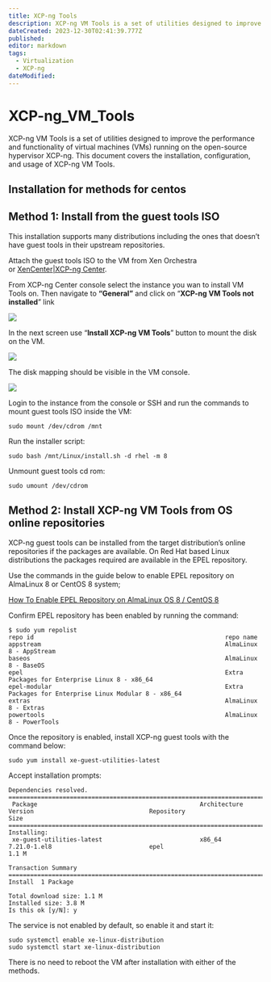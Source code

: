 ```yaml
---
title: XCP-ng Tools
description: XCP-ng VM Tools is a set of utilities designed to improve the performance and functionality of virtual machines (VMs) running on the open-source hypervisor XCP-ng. This document covers the installation, configuration, and usage of XCP-ng VM Tools.
dateCreated: 2023-12-30T02:41:39.777Z
published: 
editor: markdown
tags:
  - Virtualization
  - XCP-ng
dateModified: 
---
```

# XCP-ng_VM_Tools
XCP-ng VM Tools is a set of utilities designed to improve the performance and functionality of virtual machines (VMs) running on the open-source hypervisor XCP-ng. This document covers the installation, configuration, and usage of XCP-ng VM Tools.

## Installation for methods for centos
## Method 1: Install from the guest tools ISO

This installation supports many distributions including the ones that doesn’t have guest tools in their upstream repositories.

Attach the guest tools ISO to the VM from Xen Orchestra or [XenCenter|XCP-ng Center](https://computingforgeeks.com/managing-xcp-ng-hypervisor-with-xencenter-xcp-ng-center/).

From XCP-ng Center console select the instance you wan to install VM Tools on. Then navigate to **“General”** and click on “**XCP-ng VM Tools not installed**” link

![](https://techviewleo.com/wp-content/uploads/2021/04/Install-XCP-ng-VM-Tools-CentOS-AlmaLinux-01.png?ezimgfmt=rs:696x374/rscb7/ng:webp/ngcb7)

In the next screen use “**Install XCP-ng VM Tools**” button to mount the disk on the VM.

![](https://techviewleo.com/wp-content/uploads/2021/04/Install-XCP-ng-VM-Tools-CentOS-AlmaLinux-02.png?ezimgfmt=rs:696x200/rscb7/ng:webp/ngcb7)

The disk mapping should be visible in the VM console.

![](https://techviewleo.com/wp-content/uploads/2021/04/Install-XCP-ng-VM-Tools-CentOS-AlmaLinux-03.png?ezimgfmt=rs:696x77/rscb7/ng:webp/ngcb7)

Login to the instance from the console or SSH and run the commands to mount guest tools ISO inside the VM:

```
sudo mount /dev/cdrom /mnt
```

Run the installer script:

```
sudo bash /mnt/Linux/install.sh -d rhel -m 8
```

Unmount guest tools cd rom:

```
sudo umount /dev/cdrom
```

## Method 2: Install XCP-ng VM Tools from OS online repositories

XCP-ng guest tools can be installed from the target distribution’s online repositories if the packages are available. On Red Hat based Linux distributions the packages required are available in the EPEL repository.

Use the commands in the guide below to enable EPEL repository on AlmaLinux 8 or CentOS 8 system;

[How To Enable EPEL Repository on AlmaLinux OS 8 / CentOS 8](https://techviewleo.com/enable-epel-repository-on-almalinux-os/)

Confirm EPEL repository has been enabled by running the command:

```
$ sudo yum repolist
repo id                                                     repo name
appstream                                                   AlmaLinux 8 - AppStream
baseos                                                      AlmaLinux 8 - BaseOS
epel                                                        Extra Packages for Enterprise Linux 8 - x86_64
epel-modular                                                Extra Packages for Enterprise Linux Modular 8 - x86_64
extras                                                      AlmaLinux 8 - Extras
powertools                                                  AlmaLinux 8 - PowerTools
```

Once the repository is enabled, install XCP-ng guest tools with the command below:

```
sudo yum install xe-guest-utilities-latest
```

Accept installation prompts:

```
Dependencies resolved.
==================================================================================================================================================================
 Package                                             Architecture                     Version                                Repository                      Size
==================================================================================================================================================================
Installing:
 xe-guest-utilities-latest                           x86_64                           7.21.0-1.el8                           epel                           1.1 M

Transaction Summary
==================================================================================================================================================================
Install  1 Package

Total download size: 1.1 M
Installed size: 3.8 M
Is this ok [y/N]: y
```

The service is not enabled by default, so enable it and start it:

```
sudo systemctl enable xe-linux-distribution
sudo systemctl start xe-linux-distribution
```

There is no need to reboot the VM after installation with either of the methods.